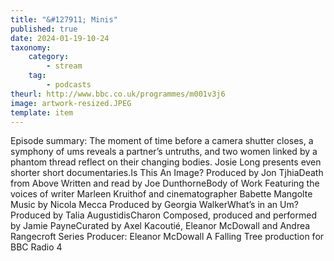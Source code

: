 ```yaml
---
title: "&#127911; Minis"
published: true
date: 2024-01-19-10-24
taxonomy:
    category:
        - stream
    tag:
        - podcasts
theurl: http://www.bbc.co.uk/programmes/m001v3j6
image: artwork-resized.JPEG
template: item
---
```


Episode summary: The moment of time before a camera shutter closes, a symphony of ums reveals a partner&rsquo;s untruths, and two women linked by a phantom thread reflect on their changing bodies. Josie Long presents even shorter short documentaries.Is This An Image? Produced by Jon TjhiaDeath from Above Written and read by Joe DunthorneBody of Work Featuring the voices of writer Marleen Kruithof and cinematographer Babette Mangolte Music by Nicola Mecca Produced by Georgia WalkerWhat&rsquo;s in an Um? Produced by Talia AugustidisCharon Composed, produced and performed by Jamie PayneCurated by Axel Kacouti&eacute;, Eleanor McDowall and Andrea Rangecroft Series Producer: Eleanor McDowall A Falling Tree production for BBC Radio 4

